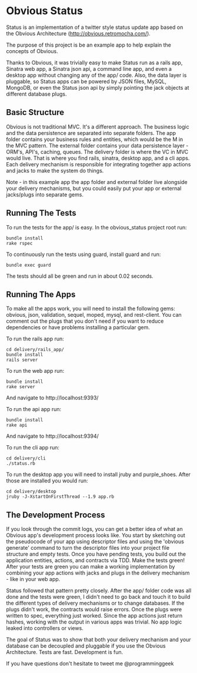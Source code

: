 Obvious Status
==============

Status is an implementation of a twitter style status update app based on the Obvious Architecture (http://obvious.retromocha.com/).

The purpose of this project is be an example app to help explain the concepts of Obvious. 

Thanks to Obvious, it was trivially easy to make Status run as a rails app, Sinatra web app, a Sinatra json api, a command line app, 
and even a desktop app without changing any of the app/ code. Also, the data layer is pluggable, so Status apps can 
be powered by JSON files, MySQL, MongoDB, or even the Status json api by simply pointing the jack objects at different 
database plugs. 

Basic Structure
---------------

Obvious is not traditional MVC. It's a different approach. The business logic and the data persistence are separated into
separate folders. The app folder contains your business rules and entities, which would be the M in the MVC pattern. The 
external folder contains your data persistence layer - ORM's, API's, caching, queues. The delivery folder is where the VC
in MVC would live. That is where you find rails, sinatra, desktop app, and a cli apps. Each delivery mechanism is responsible
for integrating together app actions and jacks to make the system do things.

Note - in this example app the app folder and external folder live alongside your delivery mechanisms, but you could 
easily put your app or external jacks/plugs into separate gems. 

Running The Tests
-----------------

To run the tests for the app/ is easy. In the obvious_status project root run:

    bundle install
    rake rspec

To continuously run the tests using guard, install guard and run:

    bundle exec guard

The tests should all be green and run in about 0.02 seconds. 

Running The Apps
----------------

To make all the apps work, you will need to install the following gems: obvious, json, validation, sequel, moped, mysql, and 
rest-client. You can comment out the plugs that you don't need if you want to reduce dependencies or have problems installing
a particular gem.

To run the rails app run:

    cd delivery/rails_app/
    bundle install
    rails server

To run the web app run:

    bundle install
    rake server

And navigate to http://localhost:9393/

To run the api app run:

    bundle install
    rake api

And navigate to http://localhost:9394/

To run the cli app run:

    cd delivery/cli
    ./status.rb

To run the desktop app you will need to install jruby and purple_shoes. After those are installed you would run:

    cd delivery/desktop
    jruby -J-XstartOnFirstThread --1.9 app.rb


The Development Process
-----------------------

If you look through the commit logs, you can get a better idea of what an Obvious app's development process looks like.
You start by sketching out the pseudocode of your app using descriptor files and using the 'obvious generate' command to 
turn the descriptor files into your project file structure and empty tests. Once you have pending tests, you build out
the application entities, actions, and contracts via TDD. Make the tests green! After your tests are green you can make 
a working implementation by combining your app actions with jacks and plugs in the delivery mechanism - like in your web 
app.

Status followed that pattern pretty closely. After the app/ folder code was all done and the tests were green, I didn't 
need to go back and touch it to build the different types of delivery mechanisms or to change databases. If the plugs didn't
work, the contracts would raise errors. Once the plugs were written to spec, everything just worked. Since the app actions
just return hashes, working with the output in various apps was trivial. No app logic leaked into controllers or views. 

The goal of Status was to show that both your delivery mechanism and your database can be decoupled and pluggable if you
use the Obvious Architecture. Tests are fast. Development is fun. 

If you have questions don't hesitate to tweet me @programminggeek 
